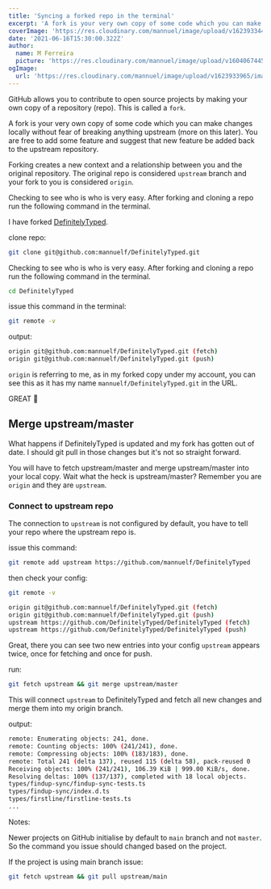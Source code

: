 ```yaml
---
title: 'Syncing a forked repo in the terminal'
excerpt: 'A fork is your very own copy of some code which you can make changes locally without fear of breaking anything upstream (more on this later). You are free to add some feature and suggest that new feature be added back to the upstream repository.'
coverImage: 'https://res.cloudinary.com/mannuel/image/upload/v1623933444/images/github-article.png'
date: '2021-06-16T15:30:00.322Z'
author:
  name: M Ferreira
  picture: 'https://res.cloudinary.com/mannuel/image/upload/v1604067445/images/mee.jpg'
ogImage:
  url: 'https://res.cloudinary.com/mannuel/image/upload/v1623933965/images/github-article.png'
---
```


GitHub allows you to contribute to open source projects by making your own copy of a repository (repo). This is called a `fork`.

A fork is your very own copy of some code which you can make changes locally without fear of breaking anything upstream (more on this later). You are free to add some feature and suggest that new feature be added back to the upstream repository.

Forking creates a new context and a relationship between you and the original repository. The original repo is considered `upstream` branch and your fork to you is considered `origin`.

Checking to see who is who is very easy. After forking and cloning a repo run the following command in the terminal.

I have forked [DefinitelyTyped](https://github.com/mannuelf/DefinitelyTyped).

clone repo:

```bash
git clone git@github.com:mannuelf/DefinitelyTyped.git
```

Checking to see who is who is very easy. After forking and cloning a repo run the following command in the terminal.

```bash
cd DefinitelyTyped
```

issue this command in the terminal:

```bash
git remote -v
```

output:

```bash
origin git@github.com:mannuelf/DefinitelyTyped.git (fetch)
origin git@github.com:mannuelf/DefinitelyTyped.git (push)
```

`origin` is referring to me, as in my forked copy under my account, you can see this as it has my name `mannuelf/DefinitelyTyped.git` in the URL.

GREAT 🚀

## Merge upstream/master

What happens if DefinitelyTyped is updated and my fork has gotten out of date. I should git pull in those changes but it's not so straight forward.

You will have to fetch upstream/master and merge upstream/master into your local copy. Wait what the heck is upstream/master? Remember you are `origin` and they are `upstream`.

### Connect to upstream repo

The connection to `upstream` is not configured by default, you have to tell your repo where the upstream repo is.

issue this command:

```bash
git remote add upstream https://github.com/mannuelf/DefinitelyTyped 
```

then check your config:

```bash
git remote -v
```

```bash
origin git@github.com:mannuelf/DefinitelyTyped.git (fetch)
origin git@github.com:mannuelf/DefinitelyTyped.git (push)
upstream https://github.com/DefinitelyTyped/DefinitelyTyped (fetch)
upstream https://github.com/DefinitelyTyped/DefinitelyTyped (push)
```

Great, there you can see two new entries into your config `upstream` appears twice, once for fetching and once for push.

run:

```bash
git fetch upstream && git merge upstream/master
```

This will connect `upstream` to DefinitelyTyped and fetch all new changes and merge them into my origin branch.

output:

```bash
remote: Enumerating objects: 241, done.
remote: Counting objects: 100% (241/241), done.
remote: Compressing objects: 100% (183/183), done.
remote: Total 241 (delta 137), reused 115 (delta 58), pack-reused 0
Receiving objects: 100% (241/241), 106.39 KiB | 999.00 KiB/s, done.
Resolving deltas: 100% (137/137), completed with 18 local objects.
types/findup-sync/findup-sync-tests.ts                                   |     16 +-
types/findup-sync/index.d.ts                                             |     18 +-
types/firstline/firstline-tests.ts                                       |     13 +-
...
```

Notes:

Newer projects on GitHub initialise by default to `main` branch and not `master`. So the command you issue should changed based on the project.

If the project is using main branch issue:

```bash
git fetch upstream && git pull upstream/main
```
